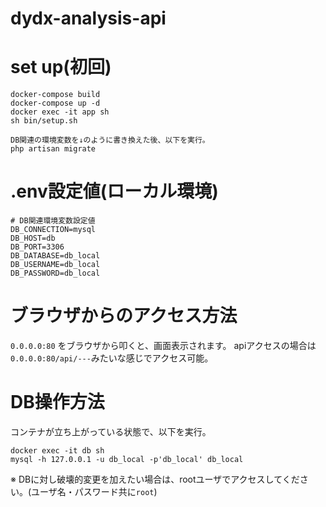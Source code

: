 # dydx-analysis-api

# set up(初回)
```
docker-compose build
docker-compose up -d
docker exec -it app sh
sh bin/setup.sh

DB関連の環境変数を↓のように書き換えた後、以下を実行。
php artisan migrate
```

# .env設定値(ローカル環境)
```
# DB関連環境変数設定値
DB_CONNECTION=mysql
DB_HOST=db
DB_PORT=3306
DB_DATABASE=db_local
DB_USERNAME=db_local
DB_PASSWORD=db_local
```

# ブラウザからのアクセス方法
`0.0.0.0:80` をブラウザから叩くと、画面表示されます。
apiアクセスの場合は`0.0.0.0:80/api/---`みたいな感じでアクセス可能。

# DB操作方法
コンテナが立ち上がっている状態で、以下を実行。
```
docker exec -it db sh
mysql -h 127.0.0.1 -u db_local -p'db_local' db_local
```
※ DBに対し破壊的変更を加えたい場合は、rootユーザでアクセスしてください。(ユーザ名・パスワード共に`root`)

